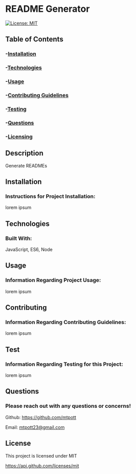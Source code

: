 
# README Generator

[![License: MIT](https://img.shields.io/badge/License-MIT-yellow.svg)](https://opensource.org/licenses/MIT)

## Table of Contents
### -[Installation](#installation)
### -[Technologies](#technologies)
### -[Usage](#usage)
### -[Contributing Guidelines](#contributing)
### -[Testing](#test)
### -[Questions](#email)
### -[Licensing](#license)

## Description
Generate READMEs
  
## Installation
### Instructions for Project Installation:
lorem ipsum
  
## Technologies
### Built With:
JavaScript, ES6, Node

## Usage
### Information Regarding Project Usage:
lorem ipsum

## Contributing
### Information Regarding Contributing Guidelines:
lorem ipsum
  
## Test
### Information Regarding Testing for this Project:
lorem ipsum
  
## Questions
### Please reach out with any questions or concerns!
Github: https://github.com/mtpott

Email: mtpott23@gmail.com

## License
This project is licensed under MIT

https://api.github.com/licenses/mit